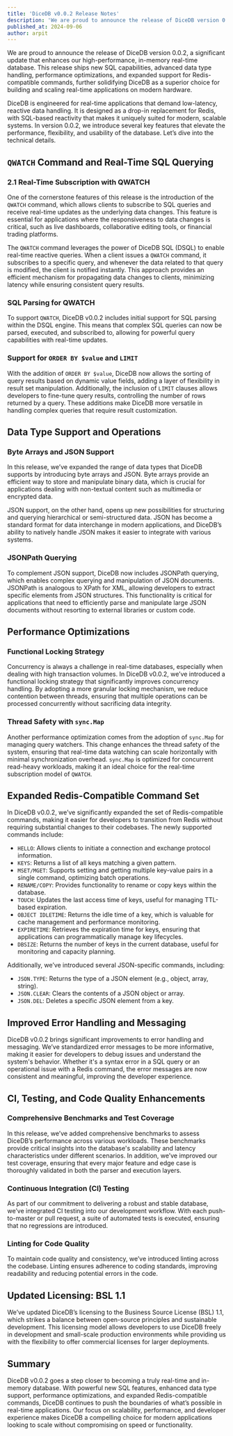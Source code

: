 ```yaml
---
title: 'DiceDB v0.0.2 Release Notes'
description: 'We are proud to announce the release of DiceDB version 0.0.2, a significant update that enhances our high-performance, in-memory real-time database. This release ships new SQL capabilities, advanced data type handling, performance optimizations, and expanded support for Redis-compatible commands, further solidifying DiceDB as a superior choice for building and scaling real-time applications on modern hardware.'
published_at: 2024-09-06
author: arpit
---
```


We are proud to announce the release of DiceDB version 0.0.2, a significant update that enhances our high-performance, in-memory real-time database. This release ships new SQL capabilities, advanced data type handling, performance optimizations, and expanded support for Redis-compatible commands, further solidifying DiceDB as a superior choice for building and scaling real-time applications on modern hardware.

DiceDB is engineered for real-time applications that demand low-latency, reactive data handling. It is designed as a drop-in replacement for Redis, with SQL-based reactivity that makes it uniquely suited for modern, scalable systems. In version 0.0.2, we introduce several key features that elevate the performance, flexibility, and usability of the database. Let’s dive into the technical details.

## `QWATCH` Command and Real-Time SQL Querying

### 2.1 Real-Time Subscription with QWATCH

One of the cornerstone features of this release is the introduction of the `QWATCH` command, which allows clients to subscribe to SQL queries and receive real-time updates as the underlying data changes. This feature is essential for applications where the responsiveness to data changes is critical, such as live dashboards, collaborative editing tools, or financial trading platforms.

The `QWATCH` command leverages the power of DiceDB SQL (DSQL) to enable real-time reactive queries. When a client issues a `QWATCH` command, it subscribes to a specific query, and whenever the data related to that query is modified, the client is notified instantly. This approach provides an efficient mechanism for propagating data changes to clients, minimizing latency while ensuring consistent query results.

### SQL Parsing for QWATCH

To support `QWATCH`, DiceDB v0.0.2 includes initial support for SQL parsing within the DSQL engine. This means that complex SQL queries can now be parsed, executed, and subscribed to, allowing for powerful query capabilities with real-time updates. 

### Support for `ORDER BY $value` and `LIMIT`

With the addition of `ORDER BY $value`, DiceDB now allows the sorting of query results based on dynamic value fields, adding a layer of flexibility in result set manipulation. Additionally, the inclusion of `LIMIT` clauses allows developers to fine-tune query results, controlling the number of rows returned by a query. These additions make DiceDB more versatile in handling complex queries that require result customization.

## Data Type Support and Operations

### Byte Arrays and JSON Support

In this release, we’ve expanded the range of data types that DiceDB supports by introducing byte arrays and JSON. Byte arrays provide an efficient way to store and manipulate binary data, which is crucial for applications dealing with non-textual content such as multimedia or encrypted data.

JSON support, on the other hand, opens up new possibilities for structuring and querying hierarchical or semi-structured data. JSON has become a standard format for data interchange in modern applications, and DiceDB’s ability to natively handle JSON makes it easier to integrate with various systems.

### JSONPath Querying

To complement JSON support, DiceDB now includes JSONPath querying, which enables complex querying and manipulation of JSON documents. JSONPath is analogous to XPath for XML, allowing developers to extract specific elements from JSON structures. This functionality is critical for applications that need to efficiently parse and manipulate large JSON documents without resorting to external libraries or custom code.

## Performance Optimizations

### Functional Locking Strategy

Concurrency is always a challenge in real-time databases, especially when dealing with high transaction volumes. In DiceDB v0.0.2, we’ve introduced a functional locking strategy that significantly improves concurrency handling. By adopting a more granular locking mechanism, we reduce contention between threads, ensuring that multiple operations can be processed concurrently without sacrificing data integrity.

### Thread Safety with `sync.Map`

Another performance optimization comes from the adoption of `sync.Map` for managing query watchers. This change enhances the thread safety of the system, ensuring that real-time data watching can scale horizontally with minimal synchronization overhead. `sync.Map` is optimized for concurrent read-heavy workloads, making it an ideal choice for the real-time subscription model of `QWATCH`.

## Expanded Redis-Compatible Command Set

In DiceDB v0.0.2, we’ve significantly expanded the set of Redis-compatible commands, making it easier for developers to transition from Redis without requiring substantial changes to their codebases. The newly supported commands include:

- `HELLO`: Allows clients to initiate a connection and exchange protocol information.
- `KEYS`: Returns a list of all keys matching a given pattern.
- `MSET/MGET`: Supports setting and getting multiple key-value pairs in a single command, optimizing batch operations.
- `RENAME/COPY`: Provides functionality to rename or copy keys within the database.
- `TOUCH`: Updates the last access time of keys, useful for managing TTL-based expiration.
- `OBJECT IDLETIME`: Returns the idle time of a key, which is valuable for cache management and performance monitoring.
- `EXPIRETIME`: Retrieves the expiration time for keys, ensuring that applications can programmatically manage key lifecycles.
- `DBSIZE`: Returns the number of keys in the current database, useful for monitoring and capacity planning.

Additionally, we’ve introduced several JSON-specific commands, including:

- `JSON.TYPE`: Returns the type of a JSON element (e.g., object, array, string).
- `JSON.CLEAR`: Clears the contents of a JSON object or array.
- `JSON.DEL`: Deletes a specific JSON element from a key.

## Improved Error Handling and Messaging

DiceDB v0.0.2 brings significant improvements to error handling and messaging. We’ve standardized error messages to be more informative, making it easier for developers to debug issues and understand the system's behavior. Whether it's a syntax error in a SQL query or an operational issue with a Redis command, the error messages are now consistent and meaningful, improving the developer experience.

## CI, Testing, and Code Quality Enhancements

### Comprehensive Benchmarks and Test Coverage

In this release, we’ve added comprehensive benchmarks to assess DiceDB’s performance across various workloads. These benchmarks provide critical insights into the database's scalability and latency characteristics under different scenarios. In addition, we’ve improved our test coverage, ensuring that every major feature and edge case is thoroughly validated in both the parser and execution layers.

### Continuous Integration (CI) Testing

As part of our commitment to delivering a robust and stable database, we’ve integrated CI testing into our development workflow. With each push-to-master or pull request, a suite of automated tests is executed, ensuring that no regressions are introduced.

### Linting for Code Quality

To maintain code quality and consistency, we’ve introduced linting across the codebase. Linting ensures adherence to coding standards, improving readability and reducing potential errors in the code.

## Updated Licensing: BSL 1.1

We’ve updated DiceDB’s licensing to the Business Source License (BSL) 1.1, which strikes a balance between open-source principles and sustainable development. This licensing model allows developers to use DiceDB freely in development and small-scale production environments while providing us with the flexibility to offer commercial licenses for larger deployments.

## Summary

DiceDB v0.0.2 goes a step closer to becoming a truly real-time and in-memory database. With powerful new SQL features, enhanced data type support, performance optimizations, and expanded Redis-compatible commands, DiceDB continues to push the boundaries of what’s possible in real-time applications. Our focus on scalability, performance, and developer experience makes DiceDB a compelling choice for modern applications looking to scale without compromising on speed or functionality.
